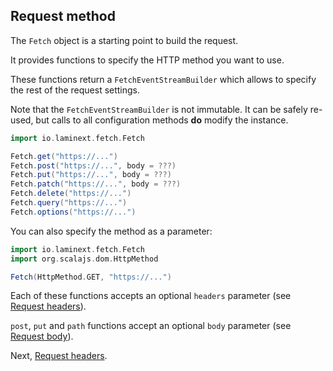 ## Request method

The `Fetch` object is a starting point to build the request. 

It provides functions to specify the HTTP method you want to use. 

These functions return a `FetchEventStreamBuilder` which allows to specify the rest of the request settings.

Note that the `FetchEventStreamBuilder` is not immutable. It can be safely re-used, but calls to all configuration 
methods **do** modify the instance.

```scala
import io.laminext.fetch.Fetch

Fetch.get("https://...")
Fetch.post("https://...", body = ???)
Fetch.put("https://...", body = ???)
Fetch.patch("https://...", body = ???)
Fetch.delete("https://...")
Fetch.query("https://...")
Fetch.options("https://...")
```

You can also specify the method as a parameter:

```scala
import io.laminext.fetch.Fetch
import org.scalajs.dom.HttpMethod

Fetch(HttpMethod.GET, "https://...")
```

Each of these functions accepts an optional `headers` parameter (see [Request headers](/fetch/request-headers)).

`post`, `put` and `path` functions accept an optional `body` parameter (see [Request body](/fetch/request-body)).

Next, [Request headers](/fetch/request-headers).
